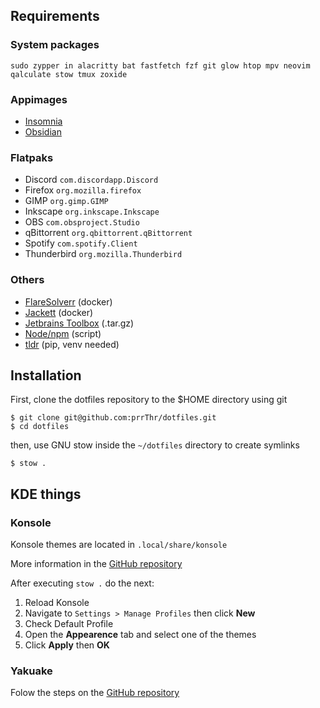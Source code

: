 ## Requirements

### System packages
```
sudo zypper in alacritty bat fastfetch fzf git glow htop mpv neovim qalculate stow tmux zoxide
```

### Appimages
- [Insomnia](https://docs.insomnia.rest/insomnia/install)
- [Obsidian](https://obsidian.md/download)

### Flatpaks
- Discord `com.discordapp.Discord`
- Firefox `org.mozilla.firefox`
- GIMP `org.gimp.GIMP`
- Inkscape `org.inkscape.Inkscape`
- OBS `com.obsproject.Studio`
- qBittorrent `org.qbittorrent.qBittorrent`
- Spotify `com.spotify.Client`
- Thunderbird `org.mozilla.Thunderbird`

### Others
- [FlareSolverr](https://github.com/FlareSolverr/FlareSolverr) (docker)
- [Jackett](https://github.com/Jackett/Jackett) (docker)
- [Jetbrains Toolbox](https://www.jetbrains.com/toolbox-app/) (.tar.gz)
- [Node/npm](https://nodejs.org/en/download) (script)
- [tldr](https://github.com/tldr-pages/tldr) (pip, venv needed)

## Installation

First, clone the dotfiles repository to the $HOME directory using git
```
$ git clone git@github.com:prrThr/dotfiles.git
$ cd dotfiles
```

then, use GNU stow inside the `~/dotfiles` directory to create symlinks
```
$ stow .
```

## KDE things

### Konsole
Konsole themes are located in `.local/share/konsole`

More information in the [GitHub repository](https://github.com/catppuccin/konsole)

After executing `stow .` do the next:
1. Reload Konsole
2. Navigate to `Settings > Manage Profiles` then click **New**
3. Check Default Profile 
4. Open the **Appearence** tab and select one of the themes
5. Click **Apply** then **OK**

### Yakuake
Folow the steps on the [GitHub repository](https://github.com/catppuccin/yakuake)

